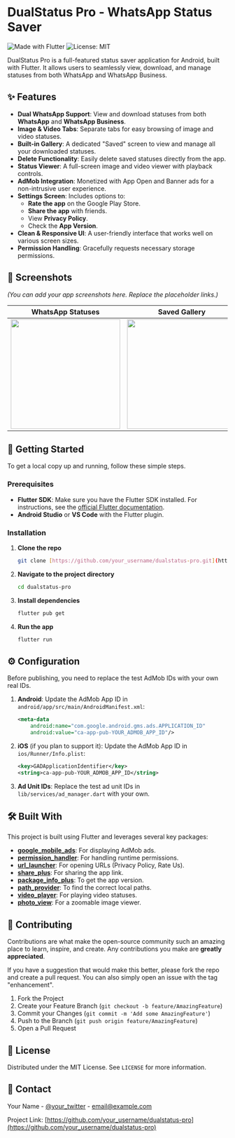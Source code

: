 # DualStatus Pro - WhatsApp Status Saver

![Made with Flutter](https://img.shields.io/badge/Made%20with-Flutter-1C86F2.svg)
![License: MIT](https://img.shields.io/badge/License-MIT-yellow.svg)

DualStatus Pro is a full-featured status saver application for Android, built with Flutter. It allows users to seamlessly view, download, and manage statuses from both WhatsApp and WhatsApp Business.

## ✨ Features

- **Dual WhatsApp Support**: View and download statuses from both **WhatsApp** and **WhatsApp Business**.
- **Image & Video Tabs**: Separate tabs for easy browsing of image and video statuses.
- **Built-in Gallery**: A dedicated "Saved" screen to view and manage all your downloaded statuses.
- **Delete Functionality**: Easily delete saved statuses directly from the app.
- **Status Viewer**: A full-screen image and video viewer with playback controls.
- **AdMob Integration**: Monetized with App Open and Banner ads for a non-intrusive user experience.
- **Settings Screen**: Includes options to:
  - **Rate the app** on the Google Play Store.
  - **Share the app** with friends.
  - View **Privacy Policy**.
  - Check the **App Version**.
- **Clean & Responsive UI**: A user-friendly interface that works well on various screen sizes.
- **Permission Handling**: Gracefully requests necessary storage permissions.

## 📸 Screenshots

*(You can add your app screenshots here. Replace the placeholder links.)*

| WhatsApp Statuses | Saved Gallery | Settings |
| :---: |:---:|:---:|
| <img src="https://i.ibb.co/6JX8qH63/Whats-App-Image-2025-07-13-at-14-18-51-39fc6e33.jpg" width="250"> | <img src="https://ibb.co/KxhKjLtY" width="250"> | <img src="https://ibb.co/6JX8qH63" width="250"> |

## 🚀 Getting Started

To get a local copy up and running, follow these simple steps.

### Prerequisites

- **Flutter SDK**: Make sure you have the Flutter SDK installed. For instructions, see the [official Flutter documentation](https://flutter.dev/docs/get-started/install).
- **Android Studio** or **VS Code** with the Flutter plugin.

### Installation

1.  **Clone the repo**
    ```sh
    git clone [https://github.com/your_username/dualstatus-pro.git](https://github.com/your_username/dualstatus-pro.git)
    ```
2.  **Navigate to the project directory**
    ```sh
    cd dualstatus-pro
    ```
3.  **Install dependencies**
    ```sh
    flutter pub get
    ```
4.  **Run the app**
    ```sh
    flutter run
    ```

## ⚙️ Configuration

Before publishing, you need to replace the test AdMob IDs with your own real IDs.

1.  **Android**: Update the AdMob App ID in `android/app/src/main/AndroidManifest.xml`:
    ```xml
    <meta-data
        android:name="com.google.android.gms.ads.APPLICATION_ID"
        android:value="ca-app-pub-YOUR_ADMOB_APP_ID"/>
    ```

2.  **iOS** (if you plan to support it): Update the AdMob App ID in `ios/Runner/Info.plist`:
    ```xml
    <key>GADApplicationIdentifier</key>
    <string>ca-app-pub-YOUR_ADMOB_APP_ID</string>
    ```

3.  **Ad Unit IDs**: Replace the test ad unit IDs in `lib/services/ad_manager.dart` with your own.

## 🛠 Built With

This project is built using Flutter and leverages several key packages:

- **[google_mobile_ads](https://pub.dev/packages/google_mobile_ads)**: For displaying AdMob ads.
- **[permission_handler](https://pub.dev/packages/permission_handler)**: For handling runtime permissions.
- **[url_launcher](https://pub.dev/packages/url_launcher)**: For opening URLs (Privacy Policy, Rate Us).
- **[share_plus](https://pub.dev/packages/share_plus)**: For sharing the app link.
- **[package_info_plus](https://pub.dev/packages/package_info_plus)**: To get the app version.
- **[path_provider](https://pub.dev/packages/path_provider)**: To find the correct local paths.
- **[video_player](https://pub.dev/packages/video_player)**: For playing video statuses.
- **[photo_view](https://pub.dev/packages/photo_view)**: For a zoomable image viewer.

## 🤝 Contributing

Contributions are what make the open-source community such an amazing place to learn, inspire, and create. Any contributions you make are **greatly appreciated**.

If you have a suggestion that would make this better, please fork the repo and create a pull request. You can also simply open an issue with the tag "enhancement".

1.  Fork the Project
2.  Create your Feature Branch (`git checkout -b feature/AmazingFeature`)
3.  Commit your Changes (`git commit -m 'Add some AmazingFeature'`)
4.  Push to the Branch (`git push origin feature/AmazingFeature`)
5.  Open a Pull Request

## 📄 License

Distributed under the MIT License. See `LICENSE` for more information.

## 📧 Contact

Your Name - [@your_twitter](https://twitter.com/your_twitter) - email@example.com

Project Link: [https://github.com/your_username/dualstatus-pro](https://github.com/your_username/dualstatus-pro)
